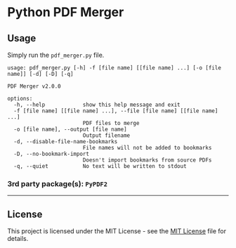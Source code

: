 # Python PDF Merger

## Usage

Simply run the `pdf_merger.py` file.

```
usage: pdf_merger.py [-h] -f [file name] [[file name] ...] [-o [file name]] [-d] [-D] [-q]

PDF Merger v2.0.0

options:
  -h, --help            show this help message and exit
  -f [file name] [[file name] ...], --file [file name] [[file name] ...]
                        PDF files to merge
  -o [file name], --output [file name]
                        Output filename
  -d, --disable-file-name-bookmarks
                        File names will not be added to bookmarks
  -D, --no-bookmark-import
                        Doesn't import bookmarks from source PDFs
  -q, --quiet           No text will be written to stdout
```

### 3rd party package(s): `PyPDF2`

---

## License

This project is licensed under the MIT License - see the [MIT License](LICENSE) file for details.
